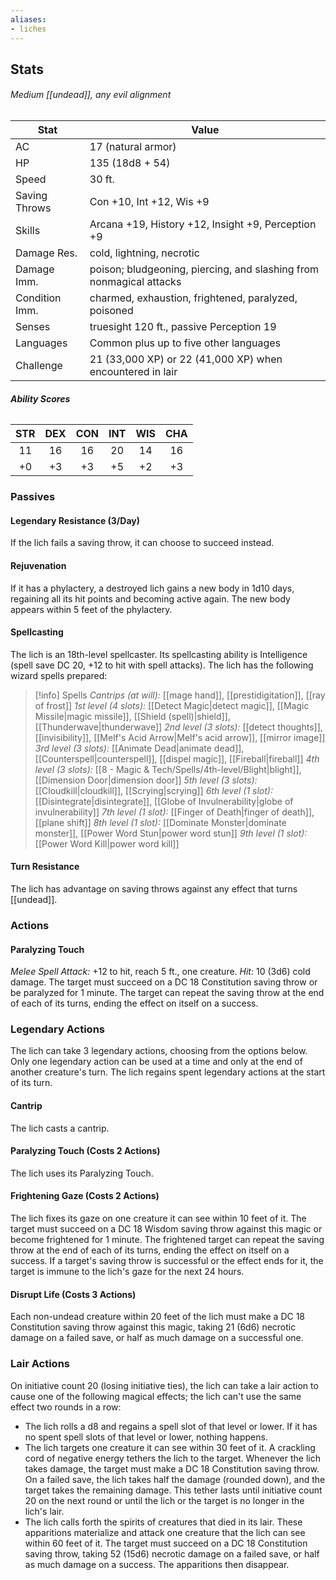 ```yaml
---
aliases:
- liches
---
```

## Stats
###### *Medium [[undead]], any evil alignment*
| Stat           | Value                                                               |
| -------------- | ------------------------------------------------------------------- |
| AC             | 17 (natural armor)                                                  |
| HP             | 135 (18d8 + 54)                                                     |
| Speed          | 30 ft.                                                              |
| Saving Throws  | Con +10, Int +12, Wis +9                                            |
| Skills         | Arcana +19, History +12, Insight +9, Perception +9                  |
| Damage Res.    | cold, lightning, necrotic                                           |
| Damage Imm.    | poison; bludgeoning, piercing, and slashing from nonmagical attacks |
| Condition Imm. | charmed, exhaustion, frightened, paralyzed, poisoned                |
| Senses         | truesight 120 ft., passive Perception 19                            |
| Languages      | Common plus up to five other languages                              |
| Challenge      | 21 (33,000 XP) or 22 (41,000 XP) when encountered in lair           |
###### **Ability Scores**
| STR | DEX | CON | INT | WIS | CHA |
|:---:|:---:|:---:|:---:|:---:|:---:|
| 11  | 16  | 16  | 20  | 14  | 16  |
| +0  | +3  | +3  | +5  | +2  | +3  |
### Passives
#### Legendary Resistance (3/Day)
If the lich fails a saving throw, it can choose to succeed instead.
#### Rejuvenation
If it has a phylactery, a destroyed lich gains a new body in 1d10 days, regaining all its hit points and becoming active again. The new body appears within 5 feet of the phylactery.
#### Spellcasting
The lich is an 18th-level spellcaster. Its spellcasting ability is Intelligence (spell save DC 20, +12 to hit with spell attacks). The lich has the following wizard spells prepared:
>[!info] Spells
>*Cantrips (at will):* [[mage hand]], [[prestidigitation]], [[ray of frost]]
>*1st level (4 slots):* [[Detect Magic|detect magic]], [[Magic Missile|magic missile]], [[Shield (spell)|shield]], [[Thunderwave|thunderwave]]
>*2nd level (3 slots):* [[detect thoughts]], [[invisibility]], [[Melf's Acid Arrow|Melf's acid arrow]], [[mirror image]]
>*3rd level (3 slots):* [[Animate Dead|animate dead]], [[Counterspell|counterspell]], [[dispel magic]], [[Fireball|fireball]]
>*4th level (3 slots):* [[8 - Magic & Tech/Spells/4th-level/Blight|blight]], [[Dimension Door|dimension door]]
>*5th level (3 slots):* [[Cloudkill|cloudkill]], [[Scrying|scrying]]
>*6th level (1 slot):* [[Disintegrate|disintegrate]], [[Globe of Invulnerability|globe of invulnerability]]
>*7th level (1 slot):* [[Finger of Death|finger of death]], [[plane shift]]
>*8th level (1 slot):* [[Dominate Monster|dominate monster]], [[Power Word Stun|power word stun]]
>*9th level (1 slot):* [[Power Word Kill|power word kill]]
#### Turn Resistance
The lich has advantage on saving throws against any effect that turns [[undead]].
### Actions
#### Paralyzing Touch
_Melee Spell Attack:_ +12 to hit, reach 5 ft., one creature. 
_Hit:_ 10 (3d6) cold damage. The target must succeed on a DC 18 Constitution saving throw or be paralyzed for 1 minute. The target can repeat the saving throw at the end of each of its turns, ending the effect on itself on a success.
### Legendary  Actions
The lich can take 3 legendary actions, choosing from the options below. Only one legendary action can be used at a time and only at the end of another creature's turn. The lich regains spent legendary actions at the start of its turn.
#### Cantrip
The lich casts a cantrip.
#### Paralyzing Touch (Costs 2 Actions)
The lich uses its Paralyzing Touch.
#### Frightening Gaze (Costs 2 Actions)
The lich fixes its gaze on one creature it can see within 10 feet of it. The target must succeed on a DC 18 Wisdom saving throw against this magic or become frightened for 1 minute. The frightened target can repeat the saving throw at the end of each of its turns, ending the effect on itself on a success. If a target's saving throw is successful or the effect ends for it, the target is immune to the lich's gaze for the next 24 hours.
#### Disrupt Life (Costs 3 Actions)
Each non-undead creature within 20 feet of the lich must make a DC 18 Constitution saving throw against this magic, taking 21 (6d6) necrotic damage on a failed save, or half as much damage on a successful one.
### Lair Actions
On initiative count 20 (losing initiative ties), the lich can take a lair action to cause one of the following magical effects; the lich can't use the same effect two rounds in a row:
- The lich rolls a d8 and regains a spell slot of that level or lower. If it has no spent spell slots of that level or lower, nothing happens.
- The lich targets one creature it can see within 30 feet of it. A crackling cord of negative energy tethers the lich to the target. Whenever the lich takes damage, the target must make a DC 18 Constitution saving throw. On a failed save, the lich takes half the damage (rounded down), and the target takes the remaining damage. This tether lasts until initiative count 20 on the next round or until the lich or the target is no longer in the lich's lair.
- The lich calls forth the spirits of creatures that died in its lair. These apparitions materialize and attack one creature that the lich can see within 60 feet of it. The target must succeed on a DC 18 Constitution saving throw, taking 52 (15d6) necrotic damage on a failed save, or half as much damage on a success. The apparitions then disappear.